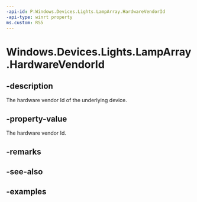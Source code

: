 ```yaml
---
-api-id: P:Windows.Devices.Lights.LampArray.HardwareVendorId
-api-type: winrt property
ms.custom: RS5
---
```


<!-- Property syntax.
public ushort HardwareVendorId { get; }
-->

# Windows.Devices.Lights.LampArray.HardwareVendorId

## -description
The hardware vendor Id of the underlying device.

## -property-value
The hardware vendor Id.

## -remarks

## -see-also

## -examples

